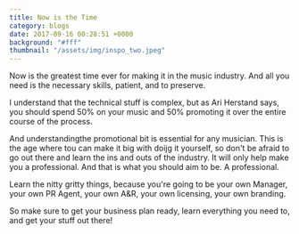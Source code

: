 ```yaml
---
title: Now is the Time
category: blogs
date: 2017-09-16 00:28:51 +0000
background: "#fff"
thumbnail: "/assets/img/inspo_two.jpeg"
---
```

Now is the greatest time ever for making it in the music industry. And all you need is the necessary skills, patient, and to preserve. 

I understand that the technical stuff is complex, but as Ari Herstand says, you should spend 50% on your music and 50% promoting it over the entire course of the process. 

And understandingthe promotional bit is essential for any musician. This is the age where tou can make it big with doijg it yourself, so don't be afraid to go out there and learn the ins and outs of the industry. It will only help make you a professional. And that is what you should aim to be. A professional. 

Learn the nitty gritty things, because you're going to be your own Manager, your own PR Agent, your own A&R, your own licensing, your own branding. 

So make sure to get your business plan ready, learn everything you need to, and get your stuff out there!

